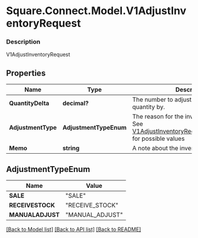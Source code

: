 # Square.Connect.Model.V1AdjustInventoryRequest

### Description

V1AdjustInventoryRequest

## Properties

Name | Type | Description | Notes
------------ | ------------- | ------------- | -------------
**QuantityDelta** | **decimal?** | The number to adjust the variation&#39;s quantity by. | [optional] 
**AdjustmentType** | **AdjustmentTypeEnum** | The reason for the inventory adjustment. See [V1AdjustInventoryRequestAdjustmentType](#type-v1adjustinventoryrequestadjustmenttype) for possible values | [optional] 
**Memo** | **string** | A note about the inventory adjustment. | [optional] 


## AdjustmentTypeEnum

Name | Value
------------ | -------------
**SALE** | "SALE"
**RECEIVESTOCK** | "RECEIVE_STOCK"
**MANUALADJUST** | "MANUAL_ADJUST"



[[Back to Model list]](../README.md#documentation-for-models) [[Back to API list]](../README.md#documentation-for-api-endpoints) [[Back to README]](../README.md)

